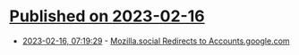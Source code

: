 # [Published on 2023-02-16](index.md)

* [2023-02-16, 07:19:29](https://news.ycombinator.com/item?id=34815973) - [Mozilla.social Redirects to Accounts.google.com](https://news.ycombinator.com/item?id=34815973)
